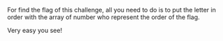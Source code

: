 For find the flag of this challenge, all you need to do is to put the letter in order with the array of number who represent the order of the flag.

Very easy you see!